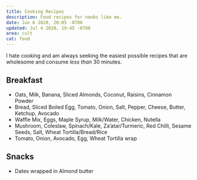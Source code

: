 ```yaml
---
title: Cooking Recipes
description: Food recipes for noobs like me.
date: Jun 6 2020, 20:05 -0700
updated: Jul 4 2020, 19:45 -0700
area: cult
cat: food
---
```


I hate cooking and am always seeking the easiest possible recipes that are
wholesome and consume _less than_ 30 minutes.

## Breakfast

- Oats, Milk, Banana, Sliced Almonds, Coconut, Raisins, Cinnamon Powder
- Bread, Sliced Boiled Egg, Tomato, Onion, Salt, Pepper, Cheese, Butter, Ketchup, Avocado
- Waffle Mix, Eggs, Maple Syrup, Milk/Water, Chicken, Nutella
- Mushroom, Coleslaw, Spinach/Kale, Za’atar/Turmeric, Red Chilli, Sesame Seeds, Salt, Wheat Tortilla/Bread/Rice
- Tomato, Onion, Avocado, Egg, Wheat Tortilla wrap

## Snacks

- Dates wrapped in Almond butter
